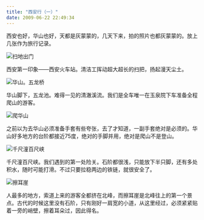 ```yaml
---
title: "西安行（一）"
date: 2009-06-22 22:49:34
---
```


西安也好，华山也好，天都是灰蒙蒙的，几天下来，拍的照片也都灰蒙蒙的。放上几张作为旅行记录。 

![扫地出门](../../../images/2009/06/e689abe59cb0e587bae997a8.jpg "扫地出门") 

西安第一印象——西安火车站。清洁工挥动超大超长的扫把，扬起漫天尘土。 

![华山。五龙桥](../../../images/2009/06/e4ba94e9be99e6a1a5.jpg "华山。五龙桥") 

华山脚下，五龙池。难得一见的清澈溪流。我们是全车唯一在玉泉院下车准备全程爬山的游客。 

![爬华山](../../../images/2009/06/e6898be8849ae5b9b6e794a8.jpg "爬华山") 

之前以为去华山必须准备手套有些夸张，去了才知道，一副手套绝对是必须的。华山好多地方的台阶都接近75度，绝对的手脚并用，绝对是爬山不是登山。 

![千尺潼百尺峡](../../../images/2009/06/e58d83e5b0bae6bdbce799bee5b0bae5b3a1.jpg "千尺潼百尺峡") 

千尺潼百尺峡。我们遇到的第一处险关。石阶都很浅，只能放下半只脚，还有多处积水，随时可能打滑。不过只要拉稳两边的铁链，就很安全了。 

![擦耳崖](../../../images/2009/06/e693a6e880b3e5b496.jpg "擦耳崖") 

人最多的地方，索道上来的游客全都挤在北峰，而擦耳崖是北峰往上的第一个景点。古代的时候这里没有石阶，只有刚好一肩宽的小道，从这里经过，必须紧紧贴着一旁的峭壁，擦着耳朵过，因此得名。